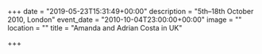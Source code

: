 +++
date = "2019-05-23T15:31:49+00:00"
description = "5th–18th October 2010, London"
event_date = "2010-10-04T23:00:00+00:00"
image = ""
location = ""
title = "Amanda and Adrian Costa in UK"

+++

